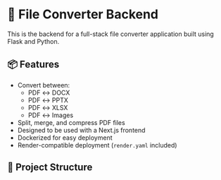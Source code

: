 # 🧾 File Converter Backend

This is the backend for a full-stack file converter application built using Flask and Python.

## 📦 Features

- Convert between:
  - PDF ↔️ DOCX
  - PDF ↔️ PPTX
  - PDF ↔️ XLSX
  - PDF ↔️ Images
- Split, merge, and compress PDF files
- Designed to be used with a Next.js frontend
- Dockerized for easy deployment
- Render-compatible deployment (`render.yaml` included)

## 📁 Project Structure
